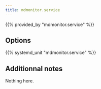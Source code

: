 ```yaml
---
title: mdmonitor.service
---
```


{{% provided_by "mdmonitor.service" %}}

## Options

{{% systemd_unit "mdmonitor.service" %}}

## Additionnal notes

Nothing here.